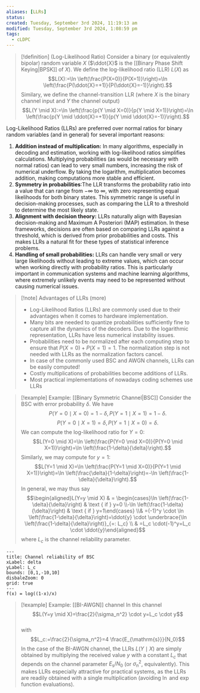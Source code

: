 ```yaml
---
aliases: [LLRs]
status: 
created: Tuesday, September 3rd 2024, 11:19:13 am
modified: Tuesday, September 3rd 2024, 1:08:59 pm
tags:
  - cLDPC
---
```


> [!definition] (Log-Likelihood Ratio)
> Consider a binary (or equivalently bipolar) random variable $X$ ($\ddot{X}$ is the [[Binary Phase Shift Keying|BPSK]] of $X$). We define the log-likelihood ratio (LLR) $L(X)$ as
> $$L(X):=\ln \left(\frac{P(X=0)}{P(X=1)}\right)=\ln \left(\frac{P(\ddot{X}=+1)}{P(\ddot{X}=-1)}\right).$$
> Similary, we define the channel-transition LLR (where $X$ is the binary channel input and $Y$ the channel output)
> $$L(Y \mid X):=\ln \left(\frac{p(Y \mid X=0)}{p(Y \mid X=1)}\right)=\ln \left(\frac{p(Y \mid \ddot{X}=+1)}{p(Y \mid \ddot{X}=-1)}\right).$$


Log-Likelihood Ratios (LLRs) are preferred over normal ratios for binary random variables (and in general) for several important reasons:

1.  **Addition instead of multiplication:** In many algorithms, especially in decoding and estimation, working with log-likelihood ratios simplifies calculations. Multiplying probabilities (as would be necessary with normal ratios) can lead to very small numbers, increasing the risk of numerical underflow. By taking the logarithm, multiplication becomes addition, making computations more stable and efficient.
2. **Symmetry in probabilities**:The LLR transforms the probability ratio into a value that can range from $-\infty$ to $\infty$, with zero representing equal likelihoods for both binary states. This symmetric range is useful in decision-making processes, such as comparing the LLR to a threshold to determine the most likely state.
3. **Alignment with decision theory:** LLRs naturally align with Bayesian decision-making and Maximum A Posteriori (MAP) estimation. In these frameworks, decisions are often based on comparing LLRs against a threshold, which is derived from prior probabilities and costs. This makes LLRs a natural fit for these types of statistical inference problems.
4. **Handling of small probabilities:** LLRs can handle very small or very large likelihoods without leading to extreme values, which can occur when working directly with probability ratios. This is particularly important in communication systems and machine learning algorithms, where extremely unlikely events may need to be represented without causing numerical issues.

> [!note] Advantages of LLRs (more)
> - Log-Likelihood Ratios (LLRs) are commonly used due to their advantages when it comes to hardware implementation. 
> - Many bits are needed to quantize probabilities sufficiently fine to capture all the dynamics of the decoders. Due to the logarithmic representation, LLRs have less numerical instability issues.
> - Probabilities need to be normalized after each computing step to ensure that $P(X=0)+P(X=1)=1$. The normalization step is not needed with LLRs as the normalization factors cancel.
> - In case of the commonly used BSC and AWGN channels, LLRs can be easily computed!
> - Costly multiplications of probabilities become additions of LLRs.
> - Most practical implementations of nowadays coding schemes use LLRs


> [!example] Example: [[Binary Symmetric Channel|BSC]]
> Consider the BSC with error probability $\delta$. We have
> $$P(Y=0 \mid X=0)=1-\delta, P(Y=1 \mid X=1)=1-\delta.$$ 
> $$P(Y=0 \mid X=1)=\delta, P(Y=1 \mid X=0)=\delta.$$
> We can compute the log-likelihood ratio for $Y=0$:
> $$L(Y=0 \mid X)=\ln \left(\frac{P(Y=0 \mid X=0)}{P(Y=0 \mid X=1)}\right)=\ln \left(\frac{1-\delta}{\delta}\right).$$
> Similarly, we may compute for $y=1$:
> $$L(Y=1 \mid X)=\ln \left(\frac{P(Y=1 \mid X=0)}{P(Y=1 \mid X=1)}\right)=\ln \left(\frac{\delta}{1-\delta}\right)=-\ln \left(\frac{1-\delta}{\delta}\right).$$
> In general, we may thus say
> $$\begin{aligned}L(Y=y \mid X) & = \begin{cases}\ln \left(\frac{1-\delta}{\delta}\right) & \text { if } y=0 \\-\ln \left(\frac{1-\delta}{\delta}\right) & \text { if } y=1\end{cases} \\& =(-1)^y \cdot \ln \left(\frac{1-\delta}{\delta}\right)=\ddot{y} \cdot \underbrace{\ln \left(\frac{1-\delta}{\delta}\right)}_{=: L_c} \\ & =L_c \cdot(-1)^y=L_c \cdot \ddot{y}\end{aligned}$$
> where $L_c$ is the channel reliability parameter.

````functionplot
---
title: Channel reliability of BSC
xLabel: delta
yLabel: L_c
bounds: [0,1,-10,10]
disbaleZoom: 0
grid: true
---
f(x) = log((1-x)/x)
````


> [!example] Example: [[BI-AWGN]] channel
> In this channel
> $$L(Y=y \mid X)=\frac{2}{\sigma_n^2} \cdot y=L_c \cdot y$$\
> with
> $$L_c:=\frac{2}{\sigma_n^2}=4 \frac{E_{\mathrm{s}}}{N_0}$$
> In the case of the BI-AWGN channel, the LLRs $L(Y \mid X)$ are simply obtained by multiplying the received value $y$ with a constant $L_c$ that depends on the channel parameter $E_{\mathrm{s}} / N_0$ (or $\sigma_n^2$, equivalently). This makes LLRs especially attractive for practical systems, as the LLRs are readily obtained with a single multiplication (avoiding $\ln$ and $\exp$ function evaluations).

